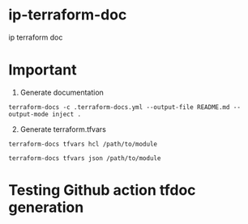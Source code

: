 # ip-terraform-doc
ip terraform doc

# Important
1. Generate documentation
```
terraform-docs -c .terraform-docs.yml --output-file README.md --output-mode inject .
```

2. Generate terraform.tfvars
```
terraform-docs tfvars hcl /path/to/module

terraform-docs tfvars json /path/to/module
``` 
# Testing Github action tfdoc generation

<!-- BEGIN_TF_DOCS -->
<!-- END_TF_DOCS -->